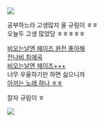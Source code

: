 # 
![](https://user-images.githubusercontent.com/71762478/136979690-4dd53466-d501-4368-bb54-6712ef32428b.jpg)   

공부하느라 고생많지 울 규림이 ㅎㅎ  
오늘두 고생 많았당 ㅎㅎㅎㅎㅎ  

[비오는날엔 헤이즈 완전 좋아해](https://youtu.be/-lheqyQBetM)   
[잔나비 최애곡](https://youtu.be/WXUkFwCx4UQ)  
[비오는날엔 헤이즈+++](https://youtu.be/eEx9Y8PE-Fc)  
너무 우울하기만 하면 싫으니까  
[아끼는 노래 하나 ㅎㅎ](https://youtu.be/IuqOUNEQOP0)  
  
잘자 규림이 ㅎ
  
![](https://t1.daumcdn.net/cfile/blog/1878023E4D685B5E2C)  
